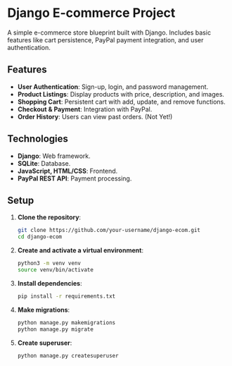 # Django E-commerce Project

A simple e-commerce store blueprint built with Django. Includes basic features like cart persistence, PayPal payment integration, and user authentication.

## Features

- **User Authentication**: Sign-up, login, and password management.
- **Product Listings**: Display products with price, description, and images.
- **Shopping Cart**: Persistent cart with add, update, and remove functions.
- **Checkout & Payment**: Integration with PayPal.
- **Order History**: Users can view past orders. (Not Yet!)

## Technologies

- **Django**: Web framework.
- **SQLite**: Database.
- **JavaScript, HTML/CSS**: Frontend.
- **PayPal REST API**: Payment processing.

## Setup

1. **Clone the repository**:
   ```bash
   git clone https://github.com/your-username/django-ecom.git
   cd django-ecom
2. **Create and activate a virtual environment**:
    ```bash
    python3 -m venv venv
    source venv/bin/activate
3. **Install dependencies**:
    ```bash
    pip install -r requirements.txt
4. **Make migrations**:
    ```bash
    python manage.py makemigrations
    python manage.py migrate
5. **Create superuser**:
    ```bash
    python manage.py createsuperuser